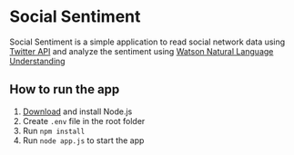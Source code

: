 # Social Sentiment

Social Sentiment is a simple application to read social network data using [Twitter API](https://developer.twitter.com/) and analyze the sentiment using [Watson Natural Language Understanding](https://console.bluemix.net/apidocs/natural-language-understanding)

## How to run the app
1. [Download](https://nodejs.org/en/download/) and install Node.js
2. Create `.env` file in the root folder
3. Run `npm install` 
4. Run `node app.js` to start the app

